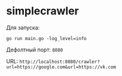 # simplecrawler

Для запуска:

```go run main.go -log_level=info```

Дефолтный порт: ```8080```

URL: ```http://localhost:8080/crawler?url=https://google.com&url=https://vk.com```
